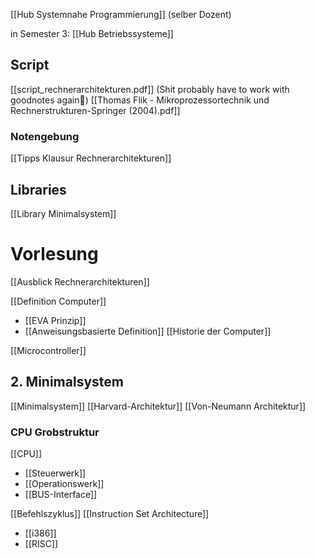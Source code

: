 [[Hub Systemnahe Programmierung]] (selber Dozent)

in Semester 3: [[Hub Betriebssysteme]]

## Script
[[script_rechnerarchitekturen.pdf]]
(Shit probably have to work with goodnotes again🥲)
[[Thomas Flik - Mikroprozessortechnik und Rechnerstrukturen-Springer (2004).pdf]]

### Notengebung
[[Tipps Klausur Rechnerarchitekturen]]
## Libraries
[[Library Minimalsystem]]

# Vorlesung
[[Ausblick Rechnerarchitekturen]]


[[Definition Computer]]
- [[EVA Prinzip]]
- [[Anweisungsbasierte Definition]]
[[Historie der Computer]]

[[Microcontroller]]

## 2. Minimalsystem
[[Minimalsystem]]
[[Harvard-Architektur]]
[[Von-Neumann Architektur]]

### CPU Grobstruktur
[[CPU]]
- [[Steuerwerk]]
- [[Operationswerk]]
- [[BUS-Interface]]

[[Befehlszyklus]]
[[Instruction Set Architecture]]
- [[i386]]
- [[RISC]]

###
